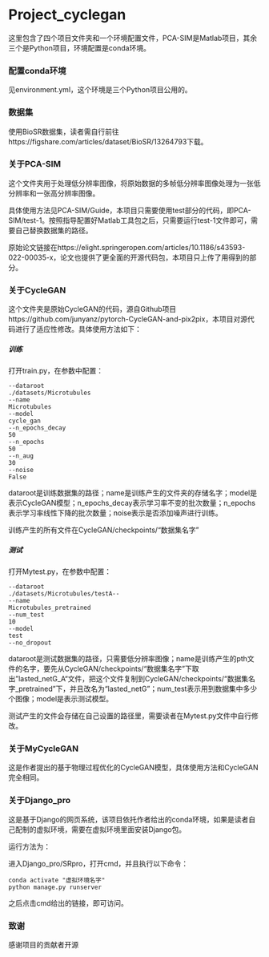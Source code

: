 # Project_cyclegan

这里包含了四个项目文件夹和一个环境配置文件，PCA-SIM是Matlab项目，其余三个是Python项目，环境配置是conda环境。

### 配置conda环境

见environment.yml，这个环境是三个Python项目公用的。

### 数据集

使用BioSR数据集，读者需自行前往https://figshare.com/articles/dataset/BioSR/13264793下载。

### 关于PCA-SIM

这个文件夹用于处理低分辨率图像，将原始数据的多帧低分辨率图像处理为一张低分辨率和一张高分辨率图像。

具体使用方法见PCA-SIM/Guide，本项目只需要使用test部分的代码，即PCA-SIM/test-1。按照指导配置好Matlab工具包之后，只需要运行test-1文件即可，需要自己替换数据集的路径。

原始论文链接在https://elight.springeropen.com/articles/10.1186/s43593-022-00035-x，论文也提供了更全面的开源代码包，本项目只上传了用得到的部分。

### 关于CycleGAN

这个文件夹是原始CycleGAN的代码，源自Github项目https://github.com/junyanz/pytorch-CycleGAN-and-pix2pix，本项目对源代码进行了适应性修改。具体使用方法如下：

##### 训练

打开train.py，在参数中配置：

```
--dataroot
./datasets/Microtubules
--name
Microtubules
--model
cycle_gan
--n_epochs_decay
50
--n_epochs
50
--n_aug
30
--noise
False
```

dataroot是训练数据集的路径；name是训练产生的文件夹的存储名字；model是表示CycleGAN模型；n_epochs_decay表示学习率不变的批次数量；n_epochs表示学习率线性下降的批次数量；noise表示是否添加噪声进行训练。

训练产生的所有文件在CycleGAN/checkpoints/“数据集名字”

##### 测试

打开Mytest.py，在参数中配置：

```
--dataroot
./datasets/Microtubules/testA--
--name
Microtubules_pretrained
--num_test
10
--model
test
--no_dropout
```

dataroot是测试数据集的路径，只需要低分辨率图像；name是训练产生的pth文件的名字，要先从CycleGAN/checkpoints/“数据集名字”下取出”lasted_netG_A“文件，把这个文件复制到CycleGAN/checkpoints/“数据集名字_pretrained”下，并且改名为“lasted_netG”；num_test表示用到数据集中多少个图像；model是表示测试模型。

测试产生的文件会存储在自己设置的路径里，需要读者在Mytest.py文件中自行修改。

### 关于MyCycleGAN

这是作者提出的基于物理过程优化的CycleGAN模型，具体使用方法和CycleGAN完全相同。

### 关于Django_pro

这是基于Django的网页系统，该项目依托作者给出的conda环境，如果是读者自己配制的虚拟环境，需要在虚拟环境里面安装Django包。

运行方法为：

进入Django_pro/SRpro，打开cmd，并且执行以下命令：

```
conda activate "虚拟环境名字"
python manage.py runserver
```

之后点击cmd给出的链接，即可访问。

### 致谢

感谢项目的贡献者开源